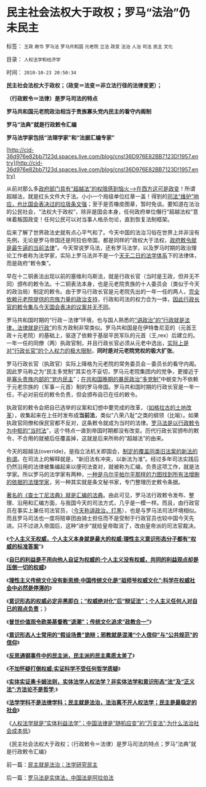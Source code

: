 # 民主社会法权大于政权；罗马“法治”仍未民主

标签： `王政` `敕令` `罗马法` `罗马共和国` `元老院` `立法` `政变` `法治` `人治` `司法` `民主` `文化` 

目录： `人权法学和经济学`

时间： `2010-10-23 20:50:34`

**民主社会法权大于政权；（政变＝法变＝非立法行径的法律变更）；**

**（行政敕令＝法律）是罗马司法的特点**

**罗马共和国元老院政治相当于贵族寡头党内民主的看守内阁制**

**罗马“法典”就是行政敕令汇编**

**罗马法学家包括“法理学家”和“法据汇编专家”**

[http://cid-36d976e82bb7123d.spaces.live.com/blog/cns!36D976E82BB7123D!1957.entry](http://cid-36d976e82bb7123d.spaces.live.com/blog/cns!36D976E82BB7123D!1957.entry)

从前对那么多[政府部门具有“超越法”的权限感到恼火——>在西方这可是政变](../../../2010/5/14/用民主要求政府也要用民主约束自已.md)！所谓超越法，就是红头文件大于法。小小一个局级单位红章一盖！得到的[司法“维护”响应，也比国会表决过的垃圾条文强](../../../2010/7/31/法律的内涵是实在法，核心是执行能力.md)；至于是否橡皮图章，暂时免谈。要知道在法治的公民社会，“法权大于政权”，除非是国会本身，任何政府单位僭行“超越法权”意味着叛国政变！任何公民可以对当事人格杀勿论，直到恢复法制框架。

后来了解了世界政法史就有点心平气和了。今天中国的法治习俗在世界上并非没有先例，无论是罗马帝国还是阿拉伯帝国，都是同样的“政权大于法权，[政府敕令就是最牛逼的当前法律](../../../2010/9/26/《克劳狄敕令》，罗马先军政策和黄宗羲定律.md)”。今天常说罗马法，还有罗马法学，以及罗马时期的政治理论工作者称为法学家，实际上罗马法并不是一个[天无二日的法学体系](../../../2010/6/11/“天无二日，法无二纲”单一断言规则.md)下的法律体，而是政府“敕令集”。

早在十二铜表法出现以前的塞维利乌斯法，就是行政长官（当时是王政，但并无不同）颁布的敕令法。十二铜表法本身，也是元老院贵族的十人委员会（类似于今天的政治局）制定的敕令。由于罗马行政长官是元老院先出的一年一任的两人，[完全依赖元老院提供的宗族力量的政治支持](../../../2010/8/9/罗马元老院是怎么成为寡头的.md)，行政和司法的权力合为一体，[因此行政长官的敕令集与今天国会表决的议案并无不同](../../../2010/9/27/罗马的一党和一头专制；罗马军队的民主集中制；.md)。

罗马共和国时期的“行政－法律”环境，也与国人熟悉的[“讲政治”的“行政就是法律，法律就是行政”](../../../2010/5/14/用民主要求政府也要用民主约束自已.md)的东方政制非常类似。罗马共和国是在伊特鲁尼亚的（元首王政＋元老院）的基础上，驱逐了依赖于基层平民军队的元首（王,rex）后建立的。一年一任的同僚（两）执政官制，并且行政长官必须从元老中选出，[实际上是对“行政长官”的个人权力的极大限制](../../../2010/5/19/既得利益者与“统治者”全无关联.md)，**同时是对元老院党权的极大扩张**。

罗马行政长官（执政官）实际上降格为元老院的常务委员会－委员长的看守内阁。因此罗马称之为“民主多党制”其实也不妥切，罗马元老院集团内的党争，更接近于是[寡头贵族内部的“党内民主](../../../2009/9/13/三种利益体的民主设想构成天堂地狱史.md)”；[在共和国晚期的暴民政治“多党制”](../../../2010/8/12/“N党制”的罗马走进了死胡同.md)中蜕变为不依赖于元老宗族的（军事－元首）制的罗马帝国。罗马共和国时期的行政长官是一年一任，不必对前任的敕令负责，但会颁布自已在任的敕令。

执政官的敕令会把自已选举的议案和幻想中要完成的改革，（[如格拉古的土地改革](../../../2010/8/12/“N党制”的罗马走进了死胡同.md)），收集起来在上任时发布成**当前法**，类似“八荣八耻”之类的纲领（比喻）。如果执政官同僚和保民官都不反对，这条敕令就成为当时的法律。[罗马法是以行政敕令为中枢的“当时法](../../../2010/8/1/实在法（体）与善恶无关及革命的误区.md)”，这个特点一直到帝国时期都没有改变。历代行政长官颁布的敕令，不合用的就被后任覆盖掉，这就是后来所称的“超越法”的由来。

今天的超越法(override)，是指立法机关即国会，[制定的覆盖同类旧法案的新法的称谓](../../../2009/8/24/法制法治须“简约严明”.md)。在司法上的解释就是，“新旧法有冲突，以新法为准”。经过多年司法实践后仍然沿用的法律被集编起来以便司法查对，就被称为汇编，负责这项工作，就是法学家。所以罗马的法学家有两种，[一种是乌尔平帕尔平那样的力图找到所有法增删的依据的法理学家](../../../2010/8/19/首倡人人生而平等的罗马法学家的悲惨结局.md)，另一种其实就是条文秘书家，专门整理历史敕令条据。

[著名的《查士丁尼法典》就是汇编的法典](../../../2010/5/7/罗马社会只少了人权仅多了奴隶.md)。由此可见，罗马法行政敕令发布、整理、沿用和汇编方面，与我国今天的司法方式，几乎是一模一样。而且，由行政官员在事实上兼任司法官员，（[今天称讲政治，打黑](../../../2010/8/25/公私不分是制造暴君的制度.md)），也是与罗马法司法环境相似。而且罗马司法也一度将陪审团由骑士担任而不是受制于行政官员也较中国今天先进。只不过进入帝国后，这种“进步”就给皇帝取消了，改由皇帝派的司法官裁决。

《[**个人主义无权威，个人主义本身就是最大的权威;理性主义意识形态分子都有“权威的标准答案**](../../../2010/10/19/个人主义无权威,意识形态都有“权威的标准答案”.md)”》

《[**自已的利益是不用向他人自证为权威的;个人主义没有权威，共同的利益观点却是压倒一切的权威**](../../../2010/10/19/“没有主子的人不是完整的人”和美国佬的精神.md)》

《[**理性主义传统文化没有新思想;中国传统文化是“祖师爷权威文化”;科学在权威社会中必然是停滞的**](../../../2010/10/19/中国传统文化是“祖师爷的真理权威”.md)》

《[**意识形态的权威必定非黑即白；“权威绝对化”后“辩证法”；个人主义任何人对自已的观点负责**](../../../2010/10/20/意识形态的权威必定非黑即白;辩证法还能颠倒黑白；.md)；》

《[**普世价值观令欧美基督教“退潮”；传统文化追求“政教合一”**](../../../2010/10/20/普世价值观令欧美基督教“政教合一”世风不古.md)》

《[**意识形态人士常用的“假设场景”诡辩；邪教就是混淆“个人信仰”与“公共规范”的信仰**](../../../2010/10/21/意识形态的“假设场景”和邪教.md)》

《[**反思通钢事件中的民主派，民主派的民主素质太差了**](../../../2010/10/21/民主斗士的民主素质太差了.md)》

《[**不加怀疑打倒权威;实证科学不受任何哲学质疑**](../../../2010/10/22/不加怀疑打倒一切权威，拒绝一切权威.md)》

《[**实体实证奥卡姆法则，实体法学人权法学？非实体法学和意识形态“法”及“正义法”;方法论不是哲学**](../../../2010/10/22/什么是实体法学？什么是意识形态的正义法？.md);》

《[**法学学科不是法律学科；民主就是法治，法治离不开人权法学；民主是最稳定的社会**](../../../2010/10/23/民主就是法治；法学研究民主.md)》

《[人权法学就是“实体利益法学”；中国法律是“随机应变”的“万变法”;为什么法治社会成本低](../../../2010/10/23/法治社会成本低；实体利益法.md)》

《民主社会法权大于政权；（行政敕令＝法律）是罗马司法的特点；罗马“法典”就是行政敕令汇编》



前一篇：[民主就是法治；法学研究民主](../../../2010/10/23/民主就是法治；法学研究民主.md)

后一篇：[罗马法是实体法，中国法是阿拉伯法](../../../2010/10/24/罗马法是实体法，中国法是阿拉伯法.md)